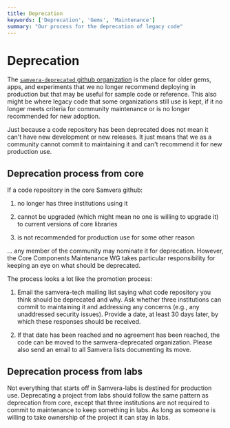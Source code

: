 ```yaml
---
title: Deprecation
keywords: ['Deprecation', 'Gems', 'Maintenance']
summary: "Our process for the deprecation of legacy code"
---
```

# Deprecation

The [`samvera-deprecated` github organization](https://github.com/samvera-deprecated) is the place for older gems, apps, and experiments that we no longer recommend deploying in production but that may be
useful for sample code or reference. This also might be where legacy code that
some organizations still use is kept, if it no longer meets criteria for community
maintenance or is no longer recommended for new adoption.

Just because a code repository has been deprecated does not mean it can't have
new development or new releases. It just means that we as a community cannot
commit to maintaining it and can't recommend it for new production use.

## Deprecation process from core

If a code repository in the core Samvera github:

1. no longer has three institutions using it

1. cannot be upgraded (which might mean no one is willing to upgrade it) to current
versions of core libraries

1. is not recommended for production use for some other reason

... any member of the community may nominate it for deprecation. However, the Core
Components Maintenance WG takes particular responsibility for keeping an eye on
what should be deprecated.

The process looks a lot like the promotion process:

1. Email the samvera-tech mailing list saying what code repository you think should
be deprecated and why. Ask whether three institutions can commit to maintaining
it and addressing any concerns (e.g., any unaddressed security issues). Provide a
date, at least 30 days later, by which these responses should be received.

2. If that date has been reached and no agreement has been reached, the code can
be moved to the samvera-deprecated organization. Please also send an email to all
Samvera lists documenting its move.

## Deprecation process from labs

Not everything that starts off in Samvera-labs is destined for production use.
Deprecating a project from labs should follow the same pattern as deprecation
from core, except that three institutions are not required to commit to
maintenance to keep something in labs. As long as someone is willing to take
ownership of the project it can stay in labs.
